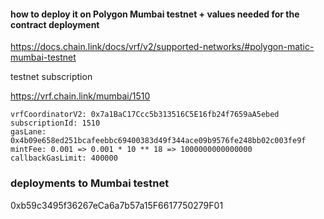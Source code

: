 #### how to deploy it on Polygon Mumbai testnet + values needed for the contract deployment

https://docs.chain.link/docs/vrf/v2/supported-networks/#polygon-matic-mumbai-testnet

testnet subscription

https://vrf.chain.link/mumbai/1510

```
vrfCoordinatorV2: 0x7a1BaC17Ccc5b313516C5E16fb24f7659aA5ebed
subscriptionId: 1510
gasLane: 0x4b09e658ed251bcafeebbc69400383d49f344ace09b9576fe248bb02c003fe9f
mintFee: 0.001 => 0.001 * 10 ** 18 => 1000000000000000
callbackGasLimit: 400000
```

### deployments to Mumbai testnet
0xb59c3495f36267eCa6a7b57a15F6617750279F01

